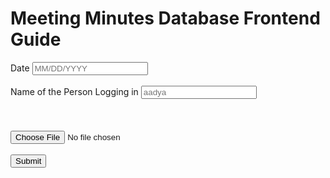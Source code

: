 # Meeting Minutes Database Frontend Guide

<label for="date">Date</label>
<input type="text" id="date" placeholder="MM/DD/YYYY"/>
<br>
<br>
<label for="person_who_logged">Name of the Person Logging in</label>
<input type="person_who_logged" id="person_who_logged" placeholder="aadya"/>
<br>   
<br>    
<input type="file" id="myFile" name="filename">
<br>
<br>
<button onclick="minutes()">Submit</button>



<h3 id="submitted"></h3>


<script>

    function minutes(){
        document.getElementById("submitted").innerHTML = "Input Submitted Successfully!";
    }

</script>